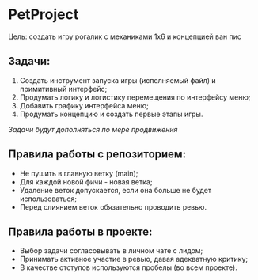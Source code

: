 # PetProject

Цель: создать игру рогалик с механиками 1х6 и концепцией ван пис

## Задачи: 
1. Создать инструмент запуска игры (исполняемый файл) и примитивный интерфейс;
2. Продумать логику и логистику перемещения по интерфейсу меню;
3. Добавить графику интерфейса меню;
4. Продумать концепцию и создать первые этапы игры.

_Задачи будут дополняться по мере продвижения_

## Правила работы с репозиторием:
- Не пушить в главную ветку (main);
- Для каждой новой фичи - новая ветка;
- Удаление веток допускается, если она больше не будет использоваться;
- Перед слиянием веток обязательно проводить ревью.

## Правила работы в проекте:
- Выбор задачи согласовывать в личном чате с лидом;
- Принимать активное участие в ревью, давая адекватную критику;
- В качестве отступов используются пробелы (во всем проекте).